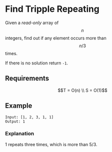 # Find Tripple Repeating

Given a *read-only* array of $$n$$ integers, find out if any element occurs more than $$n/3$$ times.

If there is no solution return `-1`.

## Requirements
$$T = O(n) \\
S = O(1)$$

## Example

```
Input: [1, 2, 3, 1, 1]
Output: 1
```

### Explanation

1 repeats three times, which is more than 5/3.


